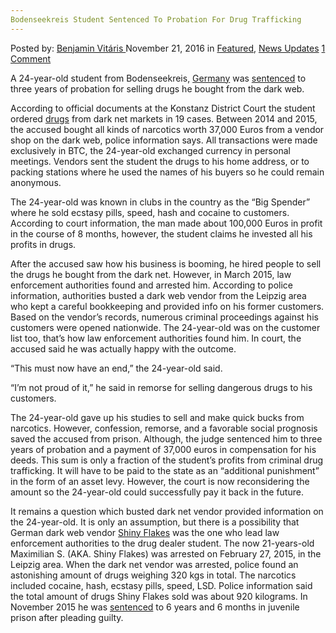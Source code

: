 ```yaml
---
Bodenseekreis Student Sentenced To Probation For Drug Trafficking
---
```

<article class="post-listing post-16508 post type-post status-publish format-standard has-post-thumbnail hentry  tag-bodenseekreis tag-probation tag-sentenced tag-student tag-trafficking">
    <div class="post-inner">
        <span>Posted by: <a href="https://www.deepdotweb.com/author/benjaminvi/" title="">Benjamin Vitáris </a></span>
    <span>November 21, 2016</span>
    <span>in <a href="https://www.deepdotweb.com/category/deepdot-news/" rel="category tag">Featured</a>, <a href="https://www.deepdotweb.com/category/news-updates/" rel="category tag">News Updates</a></span>
    <span><a href="https://www.deepdotweb.com/2016/11/21/bodenseekreis-student-sentenced-probation-drug-trafficking/#comments">1 Comment</a></span>
    </p>
    <div class="clear"></div>
    <div class="entry">
    <p>A 24-year-old student from Bodenseekreis, <a href="https://www.deepdotweb.com/tag/germany/">Germany</a> was <a href="http://www.suedkurier.de/region/bodenseekreis-oberschwaben/bodenseekreis/Bewaehrungsstrafe-Student-aus-Bodenseekreis-versorgt-Region-mit-Drogen-aus-Darknet;art410936,8989637">sentenced</a> to three years of probation for selling drugs he bought from the dark web.</p>
    <p>According to official documents at the Konstanz District Court the student ordered <a href="https://www.deepdotweb.com/tag/drugs/">drugs</a> from dark net markets in 19 cases. Between 2014 and 2015, the accused bought all kinds of narcotics worth 37,000 Euros from a vendor shop on the dark web, police information says. All transactions were made exclusively in BTC, the 24-year-old exchanged currency in personal meetings. Vendors sent the student the drugs to his home address, or to packing stations where he used the names of his buyers so he could remain anonymous.</p>
    <p>The 24-year-old was known in clubs in the country as the “Big Spender” where he sold ecstasy pills, speed, hash and cocaine to customers. According to court information, the man made about 100,000 Euros in profit in the course of 8 months, however, the student claims he invested all his profits in drugs.</p>
    <p>After the accused saw how his business is booming, he hired people to sell the drugs he bought from the dark net. However, in March 2015, law enforcement authorities found and arrested him. According to police information, authorities busted a dark web vendor from the Leipzig area who kept a careful bookkeeping and provided info on his former customers. Based on the vendor’s records, numerous criminal proceedings against his customers were opened nationwide. The 24-year-old was on the customer list too, that’s how law enforcement authorities found him. In court, the accused said he was actually happy with the outcome.</p>
    <p>&#8220;This must now have an end,&#8221; the 24-year-old said.</p>
    <p>&#8220;I&#8217;m not proud of it,&#8221; he said in remorse for selling dangerous drugs to his customers.</p>
    <p>The 24-year-old gave up his studies to sell and make quick bucks from narcotics. However, confession, remorse, and a favorable social prognosis saved the accused from prison. Although, the judge sentenced him to three years of probation and a payment of 37,000 euros in compensation for his deeds. This sum is only a fraction of the student’s profits from criminal drug trafficking. It will have to be paid to the state as an &#8220;additional punishment&#8221; in the form of an asset levy. However, the court is now reconsidering the amount so the 24-year-old could successfully pay it back in the future.</p>
    <p>It remains a question which busted dark net vendor provided information on the 24-year-old. It is only an assumption, but there is a possibility that German dark web vendor <a href="https://www.deepdotweb.com/2015/03/11/vendor-bust-shiny-flakes-unknown-dutch-vendor/">Shiny Flakes</a> was the one who lead law enforcement authorities to the drug dealer student. The now 21-years-old Maximilian S. (AKA. Shiny Flakes) was arrested on February 27, 2015, in the Leipzig area. When the dark net vendor was arrested, police found an astonishing amount of drugs weighing 320 kgs in total. The narcotics included cocaine, hash, ecstasy pills, speed, LSD. Police information said the total amount of drugs Shiny Flakes sold was about 920 kilograms. In November 2015 he was <a href="https://www.deepdotweb.com/2015/11/07/shiny-flakes-sentenced-to-7-years/">sentenced</a> to 6 years and 6 months in juvenile prison after pleading guilty.</p>
    </div>
    <span style="display:none"><a href="https://www.deepdotweb.com/tag/bodenseekreis/" rel="tag">bodenseekreis</a>  <a href="https://www.deepdotweb.com/tag/probation/" rel="tag">probation</a> <a href="https://www.deepdotweb.com/tag/sentenced/" rel="tag">sentenced</a> <a href="https://www.deepdotweb.com/tag/student/" rel="tag">student</a> <a href="https://www.deepdotweb.com/tag/trafficking/" rel="tag">trafficking</a></span> <span style="display:none" class="updated">2016-11-21</span>
    <div style="display:none" class="vcard author" itemprop="author" itemscope itemtype="http://schema.org/Person"><strong class="fn" itemprop="name"><a href="https://www.deepdotweb.com/author/benjaminvi/" title="Posts by Benjamin Vitáris" rel="author">Benjamin Vitáris</a></strong></div>
    </div>
</article>

